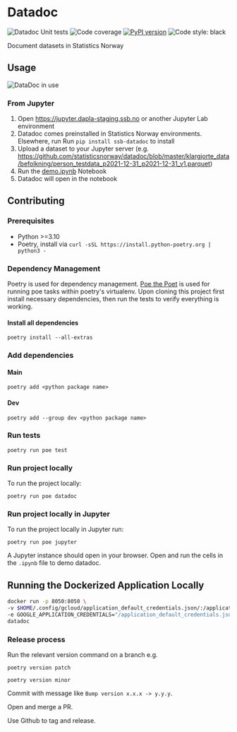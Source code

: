 # Datadoc

![Datadoc Unit tests](https://github.com/statisticsnorway/datadoc/actions/workflows/unit-tests.yml/badge.svg) ![Code coverage](https://img.shields.io/endpoint?url=https://gist.githubusercontent.com/mmwinther/0c0c5bdfc360b59254f2c32d65914025/raw/pytest-coverage-badge-datadoc.json) [![PyPI version](https://img.shields.io/pypi/v/ssb-datadoc)](https://pypi.org/project/ssb-datadoc/) ![Code style: black](https://img.shields.io/badge/code%20style-black-000000.svg)

Document datasets in Statistics Norway

## Usage

![DataDoc in use](./doc/change-language-example.gif)

### From Jupyter

1. Open <https://jupyter.dapla-staging.ssb.no> or another Jupyter Lab environment
1. Datadoc comes preinstalled in Statistics Norway environments. Elsewhere, run Run `pip install ssb-datadoc` to install
1. Upload a dataset to your Jupyter server (e.g. <https://github.com/statisticsnorway/datadoc/blob/master/klargjorte_data/befolkning/person_testdata_p2021-12-31_p2021-12-31_v1.parquet>)
1. Run the [demo.ipynb](./demo.ipynb) Notebook
1. Datadoc will open in the notebook

## Contributing

### Prerequisites

- Python >=3.10
- Poetry, install via `curl -sSL https://install.python-poetry.org | python3 -`

### Dependency Management

Poetry is used for dependency management. [Poe the Poet](https://github.com/nat-n/poethepoet) is used for running poe tasks within poetry's virtualenv. Upon cloning this project first install necessary dependencies, then run the tests to verify everything is working.

#### Install all dependencies

```shell
poetry install --all-extras
```

### Add dependencies

#### Main

```shell
poetry add <python package name>
```

#### Dev

```shell
poetry add --group dev <python package name>
```

### Run tests

```shell
poetry run poe test
```

### Run project locally

To run the project locally:

```shell
poetry run poe datadoc
```

### Run project locally in Jupyter

To run the project locally in Jupyter run:

```shell
poetry run poe jupyter
```

A Jupyter instance should open in your browser. Open and run the cells in the `.ipynb` file to demo datadoc.

## Running the Dockerized Application Locally

```bash
docker run -p 8050:8050 \
-v $HOME/.config/gcloud/application_default_credentials.json/:/application_default_credentials.json \
-e GOOGLE_APPLICATION_CREDENTIALS="/application_default_credentials.json" \
datadoc
```

### Release process

Run the relevant version command on a branch e.g.

```shell
poetry version patch
```

```shell
poetry version minor
```

Commit with message like `Bump version x.x.x -> y.y.y`.

Open and merge a PR.

Use Github to tag and release.
